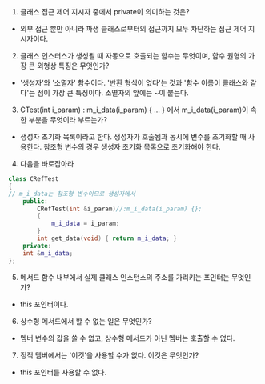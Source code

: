 1. 클래스 접근 제어 지시자 중에서 private이 의미하는 것은?
- 외부 접근 뿐만 아니라 파생 클래스로부터의 접근까지 모두 차단하는 접근 제어 지시자이다.
2. 클래스 인스터스가 생성될 때 자동으로 호출되는 함수는 무엇이며, 함수 원형의 가장 큰 외형상 특징은 무엇인가?
- '생성자'와 '소멸자' 함수이다. '반환 형식이 없다'는 것과 '함수 이름이 클래스와 같다'는 점이 가장 큰 특징이다. 소멸자의 앞에는 ~이 붙는다.
3. CTest(int i_param) : m_i_data(i_param) { ... } 에서 m_i_data(i_param)이 속한 부분을 무엇이라 부르는가?
- 생성자 초기화 목록이라고 한다. 생성자가 호출됨과 동시에 변수를 초기화할 때 사용한다. 참조형 변수의 경우 생성자 초기화 목록으로 초기화해야 한다.
4. 다음을 바로잡아라
```c++
class CRefTest
{
// m_i_data는 참조형 변수이므로 생성자에서
	public:
		CRefTest(int &i_param)//:m_i_data(i_param) {};
		{
			m_i_data = i_param;
		}
		int get_data(void) { return m_i_data; }
	private:
	int &m_i_data;
};
```
5. 메서드 함수 내부에서 실제 클래스 인스턴스의 주소를 가리키는 포인터는 무엇인가?
- this 포인터이다.
6. 상수형 메서드에서 할 수 없는 일은 무엇인가?
- 멤버 변수의 값을 쓸 수 없고, 상수형 메서드가 아닌 멤버는 호출할 수 없다.
7. 정적 멤버에서는 '이것'을 사용할 수가 없다. 이것은 무엇인가?
- this 포인터를 사용할 수 없다.
